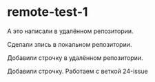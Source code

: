 # remote-test-1


А это написали в удалённом репозитории.



Сделали зпись в локальном репозитории.

Добавили строчку в удалённом репозитории.


Добавили строчку. Работаем с веткой 24-issue
